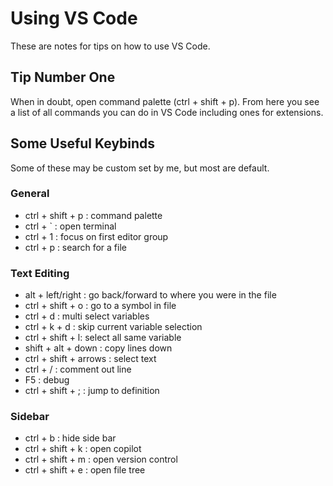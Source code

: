 # Using VS Code

These are notes for tips on how to use VS Code.

## Tip Number One
When in doubt, open command palette (ctrl + shift + p). From here you see a list of all commands you can do in VS Code including ones for extensions.

## Some Useful Keybinds

Some of these may be custom set by me, but most are default.

### General
- ctrl + shift + p : command palette
- ctrl + ` : open terminal
- ctrl + 1 : focus on first editor group
- ctrl + p : search for a file

### Text Editing
- alt + left/right : go back/forward to where you were in the file  
- ctrl + shift + o : go to a symbol in file
- ctrl + d : multi select variables
- ctrl + k + d : skip current variable selection
- ctrl + shift + l: select all same variable
- shift + alt + down : copy lines down
- ctrl + shift + arrows : select text
- ctrl + / : comment out line
- F5 : debug
- ctrl + shift + ; : jump to definition

### Sidebar
- ctrl + b : hide side bar
- ctrl + shift + k : open copilot
- ctrl + shift + m : open version control
- ctrl + shift + e : open file tree 
